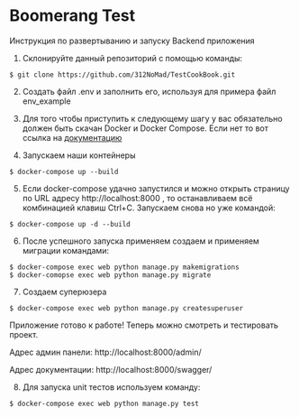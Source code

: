 
# Boomerang Test

Инструкция по развертыванию и запуску Backend приложения

1) Склонируйте данный репозиторий с помощью команды:

```
$ git clone https://github.com/312NoMad/TestCookBook.git
```

2) Создать файл .env и заполнить его, используя для примера файл env_example


3) Для того чтобы приступить к следующему шагу у вас обязательно должен быть скачан Docker и Docker Compose. Если нет то вот ссылка на [документацию](https://docs.docker.com/desktop/?_gl=1*1fv4xo0*_ga*NjkxNTI0OTQzLjE2ODg3MTgxMTY.*_ga_XJWPQMJYHQ*MTcwNjQ3MTIwNy4zLjEuMTcwNjQ3MTIyMi40NS4wLjA.)

4) Запускаем наши контейнеры
```
$ docker-compose up --build
```

5) Если docker-compose удачно запустился и можно открыть страницу по URL адресу http://localhost:8000 , то останавливаем всё комбинацией клавиш Ctrl+C. Запускаем снова но уже командой:
```
$ docker-compose up -d --build
```

6) После успешного запуска применяем создаем и применяем миграции командами:
```
$ docker-compose exec web python manage.py makemigrations
$ docker-comopse exec web python manage.py migrate
```

7) Создаем суперюзера
```
$ docker-compose exec web python manage.py createsuperuser
```

Приложение готово к работе! Теперь можно смотреть и тестировать проект.



Адрес админ панели: http://localhost:8000/admin/

Адрес документации: http://localhost:8000/swagger/


8) Для запуска unit тестов используем команду:
```
$ docker-compose exec web python manage.py test
```